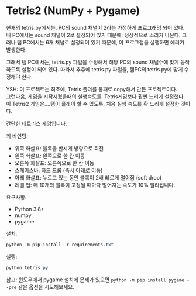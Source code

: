 # Tetris2 (NumPy + Pygame)

현재의 tetris.py에서는, PC의  sound 채널이 2라는 가정하게 프로그래밍 되어 있다. 
내 PC에서는 sound 채널이 2로 설정되어 있기 때문에, 정상적으로 소리가 나온다.
그러나 탬 PC에서는 6개 채널로 설정되어 있기 때문에, 이 프로그램을 실행하면 에러가 발생한다.

그래서 탬 PC에서는, tetris.py 파일을 수정해서  해당 PC의 sound 채널수에 맞게 동작하도록 설정이 되어 있다.
따라서 추후에 tetris.py 파일을, 탬PC의 tetris.py에 맞게 수정해야 한다.




YSH: 이 프로젝트는 최초에, Tetris 폴더를 통째로 copy해서 만든 프로젝트이다.  
그런다음, 게임을 시작시켰을때의 실행속도를, Tetris게임보다 훨씬 느리게 설정했다.
이 Tetris2 게임은....탬이 플래이 할 수 있도록, 처음 실행 속도를 확 느리게 설정한 것이다.

간단한 테트리스 게임입니다.

키 바인딩:
- 위쪽 화살표: 블록을 반시계 방향으로 회전
- 왼쪽 화살표: 왼쪽으로 한 칸 이동
- 오른쪽 화살표: 오른쪽으로 한 칸 이동
- 스페이스바: 하드 드롭 (즉시 아래로 이동)
- 아래 화살표: 누르고 있는 동안 블록이 2배 빠르게 떨어짐 (soft drop)
 - 레벨 업: 매 10개의 블록이 고정될 때마다 떨어지는 속도가 10% 빨라집니다.

요구사항:
- Python 3.8+
- numpy
- pygame

설치:

```powershell
python -m pip install -r requirements.txt
```

실행:

```powershell
python tetris.py
```

참고: 윈도우에서 pygame 설치에 문제가 있으면 `python -m pip install pygame --pre` 같은 옵션을 시도해보세요.

